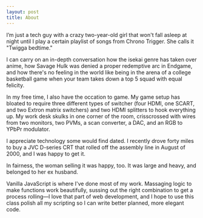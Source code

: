 ```yaml
---
layout: post
title: About
---
```


I’m just a tech guy with a crazy two-year-old girl that won't fall asleep at night until I play a certain playlist of songs from Chrono Trigger. She calls it "Twigga bedtime."

I can carry on an in-depth conversation how the isekai genre has taken over anime, how Savage Hulk was denied a proper redemptive arc in Endgame, and how there's no feeling in the world like being in the arena of a college basketball game when your team takes down a top 5 squad with equal felicity. 

In my free time, I also have the occation to game. My game setup has bloated to require three different types of switcher (four HDMI, one  SCART, and two Extron matrix switchers) and two HDMI splitters to hook everything up. My work desk skulks in one corner of the room, crisscrossed with wires from two monitors, two PVMs, a scan converter, a DAC, and an RGB to YPbPr modulator. 

I appreciate technology some would find dated. I recently drove forty miles to buy a JVC D-series CRT that rolled off the assembly line in August of 2000, and I was happy to get it. 

In fairness, the woman selling it was happy, too. It was large and heavy, and belonged to her ex husband.

Vanilla JavaScript is where I've done most of my work. Massaging logic to make functions work beautifully, sussing out the right combination to get a process rolling—I love that part of web development, and I hope to use this class polish all my scripting so I can write better planned, more elegant code.
